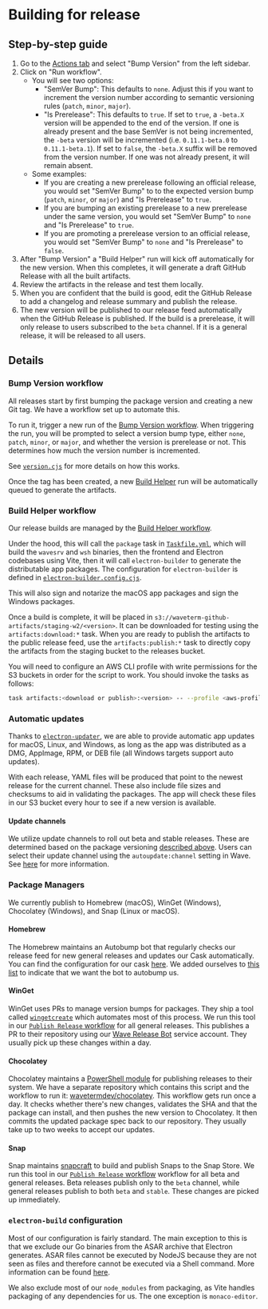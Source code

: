 # Building for release

## Step-by-step guide

1. Go to the [Actions tab](https://github.com/wavetermdev/waveterm/actions) and select "Bump Version" from the left sidebar.
2. Click on "Run workflow".
   - You will see two options:
     - "SemVer Bump": This defaults to `none`. Adjust this if you want to increment the version number according to semantic versioning rules (`patch`, `minor`, `major`).
     - "Is Prerelease": This defaults to `true`. If set to `true`, a `-beta.X` version will be appended to the end of the version. If one is already present and the base SemVer is not being incremented, the `-beta` version will be incremented (i.e. `0.11.1-beta.0` to `0.11.1-beta.1`). If set to `false`, the `-beta.X` suffix will be removed from the version number. If one was not already present, it will remain absent.
   - Some examples:
     - If you are creating a new prerelease following an official release, you would set "SemVer Bump" to to the expected version bump (`patch`, `minor`, or `major`) and "Is Prerelease" to `true`.
     - If you are bumping an existing prerelease to a new prerelease under the same version, you would set "SemVer Bump" to `none` and "Is Prerelease" to `true`.
     - If you are promoting a prerelease version to an official release, you would set "SemVer Bump" to `none` and "Is Prerelease" to `false`.
3. After "Bump Version" a "Build Helper" run will kick off automatically for the new version. When this completes, it will generate a draft GitHub Release with all the built artifacts.
4. Review the artifacts in the release and test them locally.
5. When you are confident that the build is good, edit the GitHub Release to add a changelog and release summary and publish the release.
6. The new version will be published to our release feed automatically when the GitHub Release is published. If the build is a prerelease, it will only release to users subscribed to the `beta` channel. If it is a general release, it will be released to all users.

## Details

### Bump Version workflow

All releases start by first bumping the package version and creating a new Git tag. We have a workflow set up to automate this.

To run it, trigger a new run of the [Bump Version workflow](https://github.com/wavetermdev/waveterm/actions/workflows/bump-version.yml). When triggering the run, you will be prompted to select a version bump type, either `none`, `patch`, `minor`, or `major`, and whether the version is prerelease or not. This determines how much the version number is incremented.

See [`version.cjs`](../../version.cjs) for more details on how this works.

Once the tag has been created, a new [Build Helper](#build-helper-workflow) run will be automatically queued to generate the artifacts.

### Build Helper workflow

Our release builds are managed by the [Build Helper workflow](https://github.com/wavetermdev/waveterm/actions/workflows/build-helper.yml).

Under the hood, this will call the `package` task in [`Taskfile.yml`](../../Taskfile.yml), which will build the `wavesrv` and `wsh` binaries, then the frontend and Electron codebases using Vite, then it will call `electron-builder` to generate the distributable app packages. The configuration for `electron-builder` is defined in [`electron-builder.config.cjs`](../../electron-builder.config.cjs).

This will also sign and notarize the macOS app packages and sign the Windows packages.

Once a build is complete, it will be placed in `s3://waveterm-github-artifacts/staging-w2/<version>`. It can be downloaded for testing using the `artifacts:download:*` task. When you are ready to publish the artifacts to the public release feed, use the `artifacts:publish:*` task to directly copy the artifacts from the staging bucket to the releases bucket.

You will need to configure an AWS CLI profile with write permissions for the S3 buckets in order for the script to work. You should invoke the tasks as follows:

```bash
task artifacts:<download or publish>:<version> -- --profile <aws-profile>
```

### Automatic updates

Thanks to [`electron-updater`](https://www.electron.build/auto-update.html), we are able to provide automatic app updates for macOS, Linux, and Windows, as long as the app was distributed as a DMG, AppImage, RPM, or DEB file (all Windows targets support auto updates).

With each release, YAML files will be produced that point to the newest release for the current channel. These also include file sizes and checksums to aid in validating the packages. The app will check these files in our S3 bucket every hour to see if a new version is available.

#### Update channels

We utilize update channels to roll out beta and stable releases. These are determined based on the package versioning [described above](#bump-version-workflow). Users can select their update channel using the `autoupdate:channel` setting in Wave. See [here](https://www.electron.build/tutorials/release-using-channels.html) for more information.

### Package Managers

We currently publish to Homebrew (macOS), WinGet (Windows), Chocolatey (Windows), and Snap (Linux or macOS).

#### Homebrew

The Homebrew maintains an Autobump bot that regularly checks our release feed for new general releases and updates our Cask automatically. You can find the configuration for our cask [here](https://github.com/Homebrew/homebrew-cask/blob/master/Casks/w/wave.rb). We added ourselves to [this list](https://github.com/Homebrew/homebrew-cask/blob/master/.github/autobump.txt) to indicate that we want the bot to autobump us.

#### WinGet

WinGet uses PRs to manage version bumps for packages. They ship a tool called [`wingetcreate`](https://github.com/microsoft/winget-create) which automates most of this process. We run this tool in our [`Publish Release` workflow](./.github/workflows/publish-release.yml) for all general releases. This publishes a PR to their repository using our [Wave Release Bot](https://github.com/wave-releaser) service account. They usually pick up these changes within a day.

#### Chocolatey

Chocolatey maintains a [PowerShell module](https://github.com/chocolatey-community/chocolatey-au) for publishing releases to their system. We have a separate repository which contains this script and the workflow to run it: [wavetermdev/chocolatey](https://github.com/wavetermdev/chocolatey). This workflow gets run once a day. It checks whether there's new changes, validates the SHA and that the package can install, and then pushes the new version to Chocolatey. It then commits the updated package spec back to our repository. They usually take up to two weeks to accept our updates.

#### Snap

Snap maintains [snapcraft](https://snapcraft.io/docs/snapcraft) to build and publish Snaps to the Snap Store. We run this tool in our [`Publish Release` workflow](./.github/workflows/publish-release.yml) workflow for all beta and general releases. Beta releases publish only to the `beta` channel, while general releases publish to both `beta` and `stable`. These changes are picked up immediately.

### `electron-build` configuration

Most of our configuration is fairly standard. The main exception to this is that we exclude our Go binaries from the ASAR archive that Electron generates. ASAR files cannot be executed by NodeJS because they are not seen as files and therefore cannot be executed via a Shell command. More information can be found [here](https://www.electronjs.org/docs/latest/tutorial/asar-archives#executing-binaries-inside-asar-archive).

We also exclude most of our `node_modules` from packaging, as Vite handles packaging of any dependencies for us. The one exception is `monaco-editor`.
